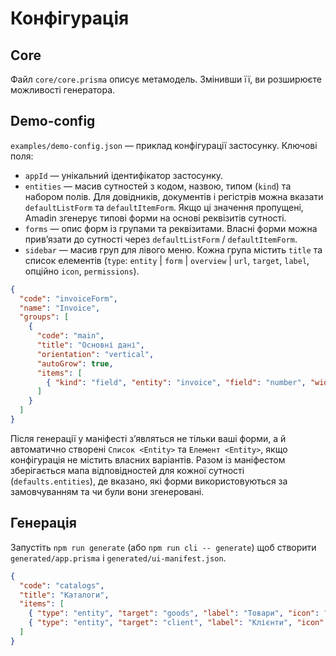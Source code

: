 # Конфігурація

## Core

Файл `core/core.prisma` описує метамодель. Змінивши її, ви розширюєте можливості генератора.

## Demo-config

`examples/demo-config.json` — приклад конфігурації застосунку. Ключові поля:

- `appId` — унікальний ідентифікатор застосунку.
- `entities` — масив сутностей з кодом, назвою, типом (`kind`) та набором полів. Для довідників, документів і регістрів можна вказати `defaultListForm` та `defaultItemForm`. Якщо ці значення пропущені, Amadin згенерує типові форми на основі реквізитів сутності.
- `forms` — опис форм із групами та реквізитами. Власні форми можна привʼязати до сутності через `defaultListForm` / `defaultItemForm`.
- `sidebar` — масив груп для лівого меню. Кожна група містить `title` та список елементів (`type`: `entity` | `form` | `overview` | `url`, `target`, `label`, опційно `icon`, `permissions`).

```json
{
  "code": "invoiceForm",
  "name": "Invoice",
  "groups": [
    {
      "code": "main",
      "title": "Основні дані",
      "orientation": "vertical",
      "autoGrow": true,
      "items": [
        { "kind": "field", "entity": "invoice", "field": "number", "widget": "input" }
      ]
    }
  ]
}
```

Після генерації у маніфесті зʼявляться не тільки ваші форми, а й автоматично створені `Список <Entity>` та `Елемент <Entity>`, якщо конфігурація не містить власних варіантів. Разом із маніфестом зберігається мапа відповідностей для кожної сутності (`defaults.entities`), де вказано, які форми використовуються за замовчуванням та чи були вони згенеровані.

## Генерація

Запустіть `npm run generate` (або `npm run cli -- generate`) щоб створити `generated/app.prisma` і `generated/ui-manifest.json`.

```json
{
  "code": "catalogs",
  "title": "Каталоги",
  "items": [
    { "type": "entity", "target": "goods", "label": "Товари", "icon": "📦" },
    { "type": "entity", "target": "client", "label": "Клієнти", "icon": "👥" }
  ]
}
```
